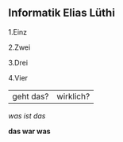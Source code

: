 ## Informatik Elias Lüthi

1.Einz

2.Zwei

3.Drei

4.Vier


<table>
<tr>
<td> geht das? </td>
<td> wirklich? </td>
</tr>
</table>


*was ist das* 

**das war was**
